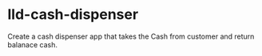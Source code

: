 # lld-cash-dispenser

Create a cash dispenser app that takes the Cash from customer and return balanace cash.
